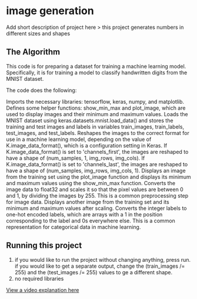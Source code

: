 # image generation

 Add short description of project here > this project generates numbers in different sizes and shapes



## The Algorithm

This code is for preparing a dataset for training a machine learning model. Specifically, it is for training a model to classify handwritten digits from the MNIST dataset.

The code does the following:

Imports the necessary libraries: tensorflow, keras, numpy, and matplotlib.
Defines some helper functions: show_min_max and plot_image, which are used to display images and their minimum and maximum values.
Loads the MNIST dataset using keras.datasets.mnist.load_data() and stores the training and test images and labels in variables train_images, train_labels, test_images, and test_labels.
Reshapes the images to the correct format for use in a machine learning model, depending on the value of K.image_data_format(), which is a configuration setting in Keras. If K.image_data_format() is set to 'channels_first', the images are reshaped to have a shape of (num_samples, 1, img_rows, img_cols). If K.image_data_format() is set to 'channels_last', the images are reshaped to have a shape of (num_samples, img_rows, img_cols, 1).
Displays an image from the training set using the plot_image function and displays its minimum and maximum values using the show_min_max function.
Converts the image data to float32 and scales it so that the pixel values are between 0 and 1, by dividing the images by 255. This is a common preprocessing step for image data.
Displays another image from the training set and its minimum and maximum values after scaling.
Converts the integer labels to one-hot encoded labels, which are arrays with a 1 in the position corresponding to the label and 0s everywhere else. This is a common representation for categorical data in machine learning.

## Running this project

1. if you would like to run the project without changing anything, press run. if you would like to get a separate output, change the (train_images /= 255) and the 
(test_images /= 255) values to ge a different shape.
2. no required libraries

[View a video explanation here](https://youtu.be/Y6-yngzlN2M)
